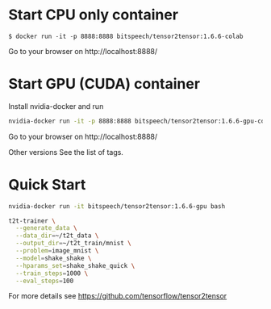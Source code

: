 # Start CPU only container

```
$ docker run -it -p 8888:8888 bitspeech/tensor2tensor:1.6.6-colab
```

Go to your browser on http://localhost:8888/


# Start GPU (CUDA) container

Install nvidia-docker and run
```sh
nvidia-docker run -it -p 8888:8888 bitspeech/tensor2tensor:1.6.6-gpu-colab
```
Go to your browser on http://localhost:8888/

Other versions See the list of tags.




# Quick Start

```sh
nvidia-docker run -it bitspeech/tensor2tensor:1.6.6-gpu bash
```


```sh
t2t-trainer \
  --generate_data \
  --data_dir=~/t2t_data \
  --output_dir=~/t2t_train/mnist \
  --problem=image_mnist \
  --model=shake_shake \
  --hparams_set=shake_shake_quick \
  --train_steps=1000 \
  --eval_steps=100
```

For more details see https://github.com/tensorflow/tensor2tensor

<!--
不同的github branch/tag代表不同的docker tag，参考 https://gitlab.com/nvidia/cuda
-->
